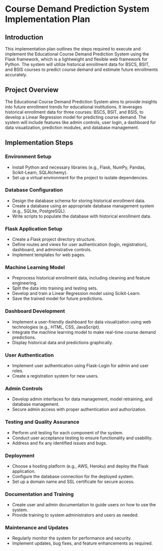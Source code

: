 # Course Demand Prediction System Implementation Plan

## Introduction

This implementation plan outlines the steps required to execute and implement the Educational Course Demand Prediction System using the Flask framework, which is a lightweight and flexible web framework for Python. The system will utilize historical enrollment data for BSCS, BSIT, and BSIS courses to predict course demand and estimate future enrollments accurately.

## Project Overview

The Educational Course Demand Prediction System aims to provide insights into future enrollment trends for educational institutions. It leverages historical enrollment data for three courses: BSCS, BSIT, and BSIS, to develop a Linear Regression model for predicting course demand. The system will include features like admin controls, user login, a dashboard for data visualization, prediction modules, and database management.

## Implementation Steps

### Environment Setup

- Install Python and necessary libraries (e.g., Flask, NumPy, Pandas, Scikit-Learn, SQLAlchemy).
- Set up a virtual environment for the project to isolate dependencies.

### Database Configuration

- Design the database schema for storing historical enrollment data.
- Create a database using an appropriate database management system (e.g., SQLite, PostgreSQL).
- Write scripts to populate the database with historical enrollment data.

### Flask Application Setup

- Create a Flask project directory structure.
- Define routes and views for user authentication (login, registration), dashboard, and administrative controls.
- Implement templates for web pages.

### Machine Learning Model

- Preprocess historical enrollment data, including cleaning and feature engineering.
- Split the data into training and testing sets.
- Develop and train a Linear Regression model using Scikit-Learn.
- Save the trained model for future predictions.

### Dashboard Development

- Implement a user-friendly dashboard for data visualization using web technologies (e.g., HTML, CSS, JavaScript).
- Integrate the machine learning model to make real-time course demand predictions.
- Display historical data and predictions graphically.

### User Authentication

- Implement user authentication using Flask-Login for admin and user roles.
- Create a registration system for new users.

### Admin Controls

- Develop admin interfaces for data management, model retraining, and database management.
- Secure admin access with proper authentication and authorization.

### Testing and Quality Assurance

- Perform unit testing for each component of the system.
- Conduct user acceptance testing to ensure functionality and usability.
- Address and fix any identified issues and bugs.

### Deployment

- Choose a hosting platform (e.g., AWS, Heroku) and deploy the Flask application.
- Configure the database connection for the deployed system.
- Set up a domain name and SSL certificate for secure access.

### Documentation and Training

- Create user and admin documentation to guide users on how to use the system.
- Provide training to system administrators and users as needed.

### Maintenance and Updates

- Regularly monitor the system for performance and security.
- Implement updates, bug fixes, and feature enhancements as required.

